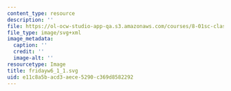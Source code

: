 ```yaml
---
content_type: resource
description: ''
file: https://ol-ocw-studio-app-qa.s3.amazonaws.com/courses/8-01sc-classical-mechanics-fall-2016/e11c8a5bacd3aece5290c369d8582292_fridayw6_1_1.svg
file_type: image/svg+xml
image_metadata:
  caption: ''
  credit: ''
  image-alt: ''
resourcetype: Image
title: fridayw6_1_1.svg
uid: e11c8a5b-acd3-aece-5290-c369d8582292
---
```

